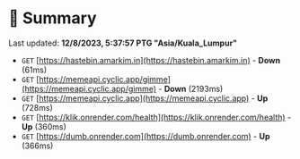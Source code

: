 # 📖 Summary
Last updated: **12/8/2023, 5:37:57 PTG "Asia/Kuala_Lumpur"**

- `GET` [https://hastebin.amarkim.in](https://hastebin.amarkim.in) - **Down** (61ms)
- `GET` [https://memeapi.cyclic.app/gimme](https://memeapi.cyclic.app/gimme) - **Down** (2193ms)
- `GET` [https://memeapi.cyclic.app](https://memeapi.cyclic.app) - **Up** (728ms)
- `GET` [https://klik.onrender.com/health](https://klik.onrender.com/health) - **Up** (360ms)
- `GET` [https://dumb.onrender.com](https://dumb.onrender.com) - **Up** (366ms)

